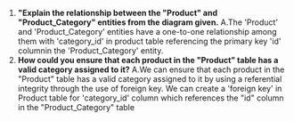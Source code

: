1.  **"Explain the relationship between the "Product" and "Product_Category" entities from the diagram given.**
A.The 'Product' and 'Product_Category' entities have a one-to-one relationship among them with 'category_id' in product table referencing the primary key 'id' columnin the 'Product_Category' entity.
2. **How could you ensure that each product in the "Product" table has a valid category assigned to it?**
A.We can ensure that each product in the "Product" table has a valid category assigned to it by using a referential integrity through the use of foreign key. We can create a 'foreign key' in Product table for 'category_id' column which references the "id" column in the "Product_Category" table

